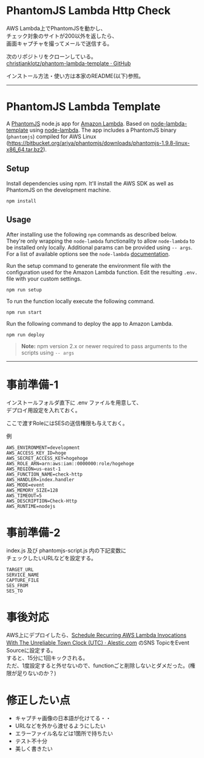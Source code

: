 # PhantomJS Lambda Http Check
AWS Lambda上でPhantomJSを動かし、  
チェック対象のサイトが200以外を返したら、  
画面キャプチャを撮ってメールで送信する。

次のリポジトリをクローンしている。  
[christianklotz/phantom-lambda-template · GitHub](https://github.com/christianklotz/phantom-lambda-template)

インストール方法・使い方は本家のREADME(以下)参照。

---

# PhantomJS Lambda Template

A [PhantomJS](http://phantomjs.org/) node.js app for [Amazon Lambda](http://aws.amazon.com/lambda/). Based on [node-lambda-template](https://github.com/rebelmail/node-lambda-template) using [node-lambda](https://github.com/rebelmail/node-lambda). The app includes a PhantomJS binary (`phantomjs`) compiled for AWS Linux (https://bitbucket.org/ariya/phantomjs/downloads/phantomjs-1.9.8-linux-x86_64.tar.bz2).

## Setup

Install dependencies using npm. It'll install the AWS SDK as well as PhantomJS on the development machine.

```shell
npm install
```

## Usage

After installing use the following `npm` commands as described below. They're only wrapping the `node-lambda` functionality to allow `node-lambda` to be installed only locally. Additional params can be provided using `-- args`. For a list of available options see the `node-lambda` [documentation](https://github.com/RebelMail/node-lambda).

Run the setup command to generate the environment file with the configuration used for the Amazon Lambda function. Edit the resulting `.env.` file with your custom settings.
```shell
npm run setup
```

To run the function locally execute the following command.
```shell
npm run start
```

Run the following command to deploy the app to Amazon Lambda.
```shell
npm run deploy
```

> **Note:** npm version 2.x or newer required to pass arguments to the scripts using `-- args`


---

# 事前準備-1
インストールフォルダ直下に .env ファイルを用意して、  
デプロイ用設定を入れておく。

ここで渡すRoleにはSESの送信権限も与えておく。

例
```
AWS_ENVIRONMENT=development
AWS_ACCESS_KEY_ID=hoge
AWS_SECRET_ACCESS_KEY=hogehoge
AWS_ROLE_ARN=arn:aws:iam::0000000:role/hogehoge
AWS_REGION=us-east-1
AWS_FUNCTION_NAME=check-http
AWS_HANDLER=index.handler
AWS_MODE=event
AWS_MEMORY_SIZE=128
AWS_TIMEOUT=5
AWS_DESCRIPTION=Check-Http
AWS_RUNTIME=nodejs
```

# 事前準備-2
index.js 及び phantomjs-script.js 内の下記変数に  
チェックしたいURLなどを設定する。  

```
TARGET_URL
SERVICE_NAME
CAPTURE_FILE
SES_FROM
SES_TO
```

# 事後対応
AWS上にデプロイしたら、[Schedule Recurring AWS Lambda Invocations With The Unreliable Town Clock (UTC) · Alestic.com](https://alestic.com/2015/05/aws-lambda-recurring-schedule/) のSNS TopicをEvent Sourceに設定する。  
すると、15分に1回キックされる。  
ただ、1度設定すると外せないので、functionごと削除しないとダメだった。(権限が足りないのか？)


# 修正したい点
- キャプチャ画像の日本語が化けてる・・
- URLなどを外から渡せるようにしたい
- エラーファイル名などは1箇所で持ちたい
- テスト不十分
- 美しく書きたい
